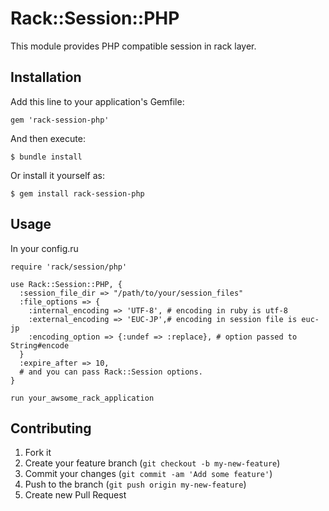 # Rack::Session::PHP

This module provides PHP compatible session in rack layer.

## Installation

Add this line to your application's Gemfile:

    gem 'rack-session-php'

And then execute:

    $ bundle install

Or install it yourself as:

    $ gem install rack-session-php

## Usage

In your config.ru

```
require 'rack/session/php'

use Rack::Session::PHP, {
  :session_file_dir => "/path/to/your/session_files"
  :file_options => {
    :internal_encoding => 'UTF-8', # encoding in ruby is utf-8
    :external_encoding => 'EUC-JP',# encoding in session file is euc-jp
    :encoding_option => {:undef => :replace}, # option passed to String#encode
  }
  :expire_after => 10,
  # and you can pass Rack::Session options.
}

run your_awsome_rack_application
```

## Contributing

1. Fork it
2. Create your feature branch (`git checkout -b my-new-feature`)
3. Commit your changes (`git commit -am 'Add some feature'`)
4. Push to the branch (`git push origin my-new-feature`)
5. Create new Pull Request
